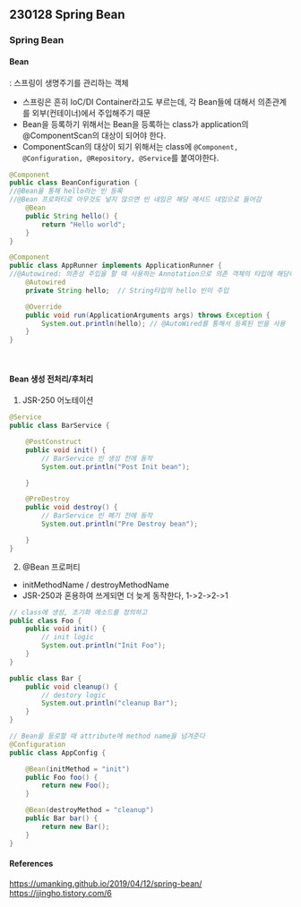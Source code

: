 ## 230128 Spring Bean

### Spring Bean

#### Bean

: 스프링이 생명주기를 관리하는 객체

- 스프링은 흔히 IoC/DI Container라고도 부르는데, 각 Bean들에 대해서 의존관계를 외부(컨테이너)에서 주입해주기 때문
- Bean을 등록하기 위해서는 Bean을 등록하는 class가 application의 @ComponentScan의 대상이 되어야 한다.
- ComponentScan의 대상이 되기 위해서는 class에 `@Component, @Configuration, @Repository, @Service`를 붙여야한다.

```java
@Component
public class BeanConfiguration {
//@Bean을 통해 hello라는 빈 등록
//@Bean 프로퍼티로 아무것도 넣지 않으면 빈 네임은 해당 메서드 네임으로 들어감
    @Bean
    public String hello() {
        return "Hello world";
    }
}
```

```java
@Component
public class AppRunner implements ApplicationRunner {
//@Autowired: 의존성 주입을 할 때 사용하는 Annotation으로 의존 객체의 타입에 해당하는 bean을 찾아 주입하는 역할
    @Autowired
    private String hello;  // String타입의 hello 빈이 주입

    @Override
    public void run(ApplicationArguments args) throws Exception {
        System.out.println(hello); // @AutoWired를 통해서 등록된 빈을 사용
    }
}
```

<br/>

#### Bean 생성 전처리/후처리

1. JSR-250 어노테이션

```java
@Service
public class BarService {

    @PostConstruct
    public void init() {
        // BarService 빈 생성 전에 동작
        System.out.println("Post Init bean");

    }

    @PreDestroy
    public void destroy() {
        // BarService 빈 폐기 전에 동작
        System.out.println("Pre Destroy bean");

    }
}
```

2. @Bean 프로퍼티

- initMethodName / destroyMethodName
- JSR-250과 혼용하여 쓰게되면 더 늦게 동작한다, 1->2->2->1

```java
// class에 생성, 초기화 메소드를 정의하고
public class Foo {
    public void init() {
        // init logic
        System.out.println("Init Foo");
    }
}

public class Bar {
    public void cleanup() {
        // destory logic
        System.out.println("cleanup Bar");
    }
}
```

```java
// Bean을 등로할 때 attribute에 method name을 넘겨준다
@Configuration
public class AppConfig {

    @Bean(initMethod = "init")
    public Foo foo() {
        return new Foo();
    }

    @Bean(destroyMethod = "cleanup")
    public Bar bar() {
        return new Bar();
    }
}
```

#### References

https://umanking.github.io/2019/04/12/spring-bean/
https://jjingho.tistory.com/6
